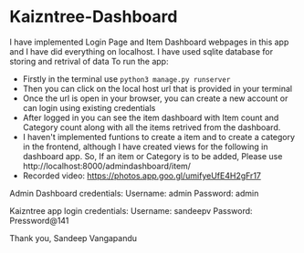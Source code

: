 # Kaizntree-Dashboard

I have implemented Login Page and Item Dashboard webpages in this app and I have did everything on localhost.
I have used sqlite database for storing and retrival of data
To run the app:
  * Firstly in the terminal use `python3 manage.py runserver`
  * Then you can click on the local host url that is provided in your terminal
  * Once the url is open in your browser, you can create a new account or can login using existing credentials
  * After logged in you can see the item dashboard with Item count and Category count along with all the items retrived from the dashboard.
  * I haven't implemented funtions to create a item and to create a category in the frontend, although I have created views for the following in dashboard app. So, If an item or Category is to be added, Please use http://localhost:8000/admindashboard/item/
  * Recorded video: https://photos.app.goo.gl/umifyeUfE4H2gFr17


Admin Dashboard credentials:
Username: admin
Password: admin

Kaizntree app login credentials:
Username: sandeepv
Password: Pressword@141


Thank you,
Sandeep Vangapandu
